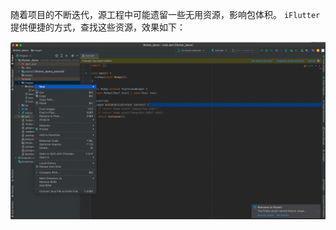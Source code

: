 随着项目的不断迭代，源工程中可能遗留一些无用资源，影响包体积。 `iFlutter` 提供便捷的方式，查找这些资源，效果如下：

![无用资源检查动效](../../configs/check_useless_res.gif)

